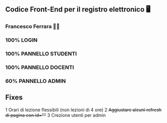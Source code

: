 ## Codice Front-End per il registro elettronico 🖥️
### Francesco Ferrara 🧑‍🎓


### 100% LOGIN

### 100% PANNELLO STUDENTI

### 100% PANNELLO DOCENTI

### 60% PANNELLO ADMIN

## Fixes
1 Orari di lezione flessibili (non lezioni di 4 ore)
2 ~~Aggiustare alcuni refresh di pagina con id=""~~
3 Crezione utenti per admin